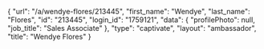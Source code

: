 {
    "url": "\/a\/wendye-flores\/213445",
    "first_name": "Wendye",
    "last_name": "Flores",
    "id": "213445",
    "login_id": "1759121",
    "data": {
        "profilePhoto": null,
        "job_title": "Sales Associate"
    },
    "type": "captivate",
    "layout": "ambassador",
    "title": "Wendye Flores"
}